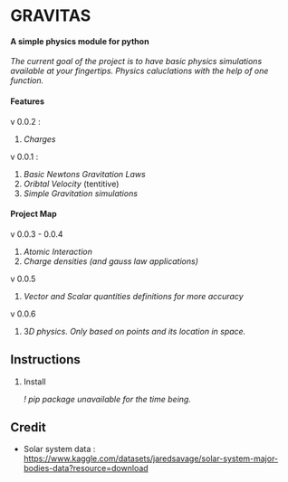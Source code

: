 # GRAVITAS
#### A simple physics module for python

*The current goal of the project is to have basic physics simulations available at your fingertips. Physics caluclations with the help of one function.*

#### Features
v 0.0.2 :

   1. *Charges*

v 0.0.1 :

   1. *Basic Newtons Gravitation Laws*
   2. *Oribtal Velocity* (tentitive)
   3. *Simple Gravitation simulations*

#### Project Map
v 0.0.3 - 0.0.4

   1. *Atomic Interaction*
   2. *Charge densities (and gauss law applications)*

v 0.0.5

   1. *Vector and Scalar quantities definitions for more accuracy*

v 0.0.6

   1. 3*D physics. Only based on points and its location in space.*

## Instructions

1. Install 

	*! pip package unavailable for the time being.*

## Credit
* Solar system data : https://www.kaggle.com/datasets/jaredsavage/solar-system-major-bodies-data?resource=download
